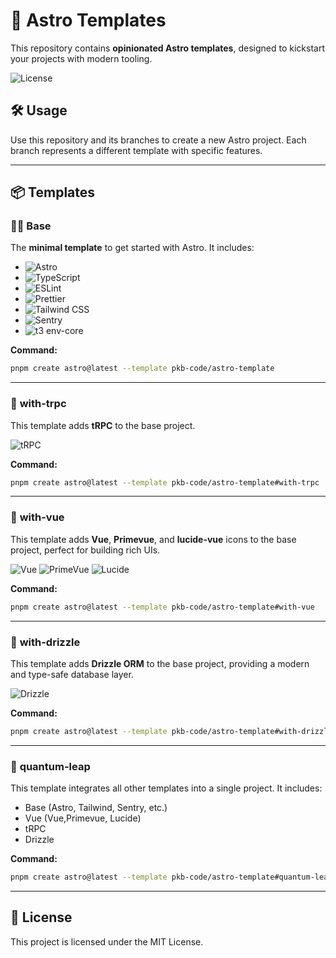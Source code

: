 # 🚀 Astro Templates

This repository contains **opinionated Astro templates**, designed to kickstart your projects with modern tooling.

![License](https://img.shields.io/badge/license-MIT-blue)

## 🛠️ Usage

Use this repository and its branches to create a new Astro project. Each branch represents a different template with specific features.

---

## 📦 Templates

### 👨‍🚀 **Base**

The **minimal template** to get started with Astro. It includes:

- ![Astro](https://img.shields.io/badge/Astro-Modern_static_site_generator-FF5D01?logo=astro)
- ![TypeScript](https://img.shields.io/badge/TypeScript-Type_safe_JavaScript-3178C6?logo=typescript)
- ![ESLint](https://img.shields.io/badge/ESLint-Code_linting-4B32C3?logo=eslint)
- ![Prettier](https://img.shields.io/badge/Prettier-Code_formatting-F7B93E?logo=prettier)
- ![Tailwind CSS](https://img.shields.io/badge/Tailwind_CSS-Utility_first_CSS_framework-06B6D4?logo=tailwindcss)
- ![Sentry](https://img.shields.io/badge/Sentry-Error_tracking-3178C6?logo=sentry)
- ![t3 env-core](https://img.shields.io/badge/t3_env_core-Type_safe_environment_variables-3178C6?logo=dotenv)

**Command:**

```bash
pnpm create astro@latest --template pkb-code/astro-template
```

---

### 🧩 **with-trpc**

This template adds **tRPC** to the base project.

![tRPC](https://img.shields.io/badge/tRPC-end--to--end_type--safe_APIs-2596BE?logo=trpc)

**Command:**

```bash
pnpm create astro@latest --template pkb-code/astro-template#with-trpc
```

---

### 🧩 **with-vue**

This template adds **Vue**, **Primevue**, and **lucide-vue** icons to the base project, perfect for building rich UIs.

![Vue](https://img.shields.io/badge/Vue-Framework-4FC08D?logo=vuedotjs)
![PrimeVue](https://img.shields.io/badge/PrimeVue-UI_library-4FC08D?logo=prime)
![Lucide](https://img.shields.io/badge/Lucide_Icons-Icon_library-4FC08D?logo=lucide)

**Command:**

```bash
pnpm create astro@latest --template pkb-code/astro-template#with-vue
```

---

### 🧩 **with-drizzle**

This template adds **Drizzle ORM** to the base project, providing a modern and type-safe database layer.

![Drizzle](https://img.shields.io/badge/Drizzle-Database_ORM-FF5D01?logo=drizzle)

**Command:**

```bash
pnpm create astro@latest --template pkb-code/astro-template#with-drizzle
```

---

### 🧩 **quantum-leap**

This template integrates all other templates into a single project. It includes:

- Base (Astro, Tailwind, Sentry, etc.)
- Vue (Vue,Primevue, Lucide)
- tRPC
- Drizzle

**Command:**

```bash
pnpm create astro@latest --template pkb-code/astro-template#quantum-leap
```

---

## 📄 License

This project is licensed under the MIT License.
